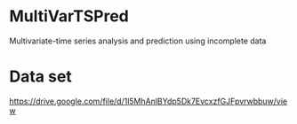 # MultiVarTSPred
Multivariate-time series analysis and prediction using incomplete data

# Data set
https://drive.google.com/file/d/1l5MhAnlBYdp5Dk7EvcxzfGJFpvrwbbuw/view
